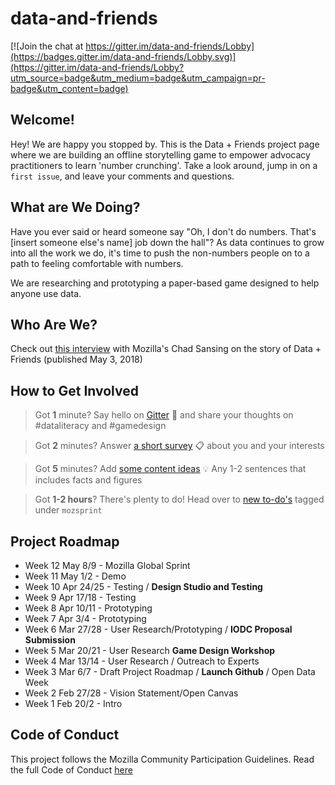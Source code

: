 # data-and-friends

[![Join the chat at https://gitter.im/data-and-friends/Lobby](https://badges.gitter.im/data-and-friends/Lobby.svg)](https://gitter.im/data-and-friends/Lobby?utm_source=badge&utm_medium=badge&utm_campaign=pr-badge&utm_content=badge)


## Welcome!

Hey! We are happy you stopped by. This is the Data + Friends project page where we are building an offline storytelling game to empower advocacy practitioners to learn 'number crunching'. Take a look around, jump in on a `first issue`, and leave your comments and questions.

## What are We Doing?
Have you ever said or heard someone say "Oh, I don't do numbers. That's [insert someone else's name] job down the hall"? As data continues to grow into all the work we do, it's time to push the non-numbers people on to a path to feeling comfortable with numbers.

We are researching and prototyping a paper-based game designed to help anyone use data.

## Who Are We?

Check out [this interview](https://medium.com/read-write-participate/achieving-data-literacy-through-fun-and-games-15375156ebd5) with Mozilla's Chad Sansing on the story of Data + Friends (published May 3, 2018)

## How to Get Involved
> Got **1** minute? Say hello on [Gitter](https://gitter.im/data-and-friends/Lobby) :wave: and share your thoughts on #dataliteracy and #gamedesign

> Got **2** minutes? Answer [a short survey](https://goo.gl/forms/joWeoEmGs6HBjsO32) :clipboard: about you and your interests

> Got **5** minutes? Add [some content ideas](https://goo.gl/forms/XaLUxH2EbPte9ncq2) :bulb: Any 1-2 sentences that includes facts and figures

> Got **1-2 hours**? There's plenty to do! Head over to [new to-do's](https://github.com/meagdoh/data-and-friends/issues?q=is%3Aissue+is%3Aopen+label%3Amozsprint) tagged under `mozsprint`


## Project Roadmap
* Week 12 May 8/9  - Mozilla Global Sprint
* Week 11 May 1/2  - Demo
* Week 10 Apr 24/25  -  Testing / **Design Studio and Testing**
* Week 9 Apr 17/18  -  Testing
* Week 8 Apr 10/11 -  Prototyping
* Week 7 Apr 3/4 -  Prototyping
* Week 6 Mar 27/28 - User Research/Prototyping / **IODC Proposal Submission**
* Week 5 Mar 20/21 - User Research **Game Design Workshop**
* Week 4 Mar 13/14  - User Research / Outreach to Experts
* Week 3 Mar 6/7 - Draft Project Roadmap / **Launch Github** /  Open Data Week
* Week 2 Feb 27/28 - Vision Statement/Open Canvas
* Week 1 Feb 20/2 - Intro


## Code of Conduct
This project follows the Mozilla Community Participation Guidelines. Read the full Code of Conduct [here](https://www.mozilla.org/en-US/about/governance/policies/participation/)
